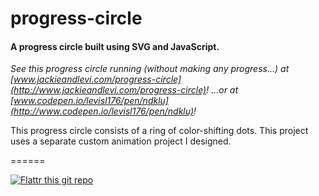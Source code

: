 # progress-circle

#### A progress circle built using SVG and JavaScript.

_See this progress circle running (without making any progress...) at [www.jackieandlevi.com/progress-circle](http://www.jackieandlevi.com/progress-circle)!_
_...or at [www.codepen.io/levisl176/pen/ndklu](http://www.codepen.io/levisl176/pen/ndklu)!_

This progress circle consists of a ring of color-shifting dots. This project uses a separate custom animation project I designed.

======

[![Flattr this git repo](http://api.flattr.com/button/flattr-badge-large.png)](https://flattr.com/submit/auto?user_id=levisl176&url=github.com/levisl176/progress-circle&title=progress-circle&language=javascript&tags=github&category=software)

